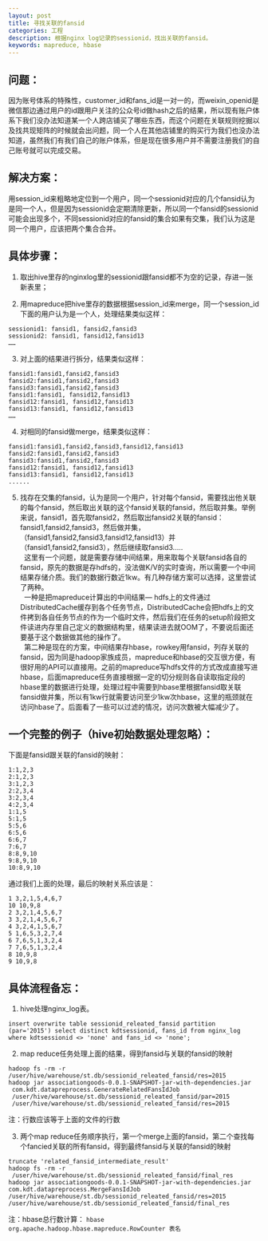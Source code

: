 ```yaml
---
layout: post
title: 寻找关联的fansid
categories: 工程
description: 根据nginx log记录的sessionid，找出关联的fansid。
keywords: mapreduce, hbase
---
```


## 问题：
因为账号体系的特殊性，customer_id和fans_id是一对一的，而weixin_openid是微信那边通过用户的id跟用户关注的公众号id做hash之后的结果，所以现有账户体系下我们没办法知道某一个人跨店铺买了哪些东西，而这个问题在关联规则挖掘以及找共现矩阵的时候就会出问题，同一个人在其他店铺里的购买行为我们也没办法知道，虽然我们有我们自己的账户体系，但是现在很多用户并不需要注册我们的自己账号就可以完成交易。

## 解决方案：
用session_id来粗略地定位到一个用户，同一个sessionid对应的几个fansid认为是同一个人，但是因为sessionid会定期清除更新，所以同一个fansid的sessionid可能会出现多个，不同sessionid对应的fansid的集合如果有交集，我们认为这是同一个用户，应该把两个集合合并。

## 具体步骤：
1. 取出hive里存的nginxlog里的sessionid跟fansid都不为空的记录，存进一张新表里；

2. 用mapreduce把hive里存的数据根据session_id来merge，同一个session_id下面的用户认为是一个人，处理结果类似这样：  
```
sessionid1: fansid1, fansid2,fansid3  
sessionid2: fansid1, fansid12,fansid13  
……
```

3. 对上面的结果进行拆分，结果类似这样：  
```
fansid1:fansid1,fansid2,fansid3
fansid2:fansid1,fansid2,fansid3  
fansid3:fansid1,fansid2,fansid3  
fansid1:fansid1, fansid12,fansid13  
fansid12:fansid1, fansid12,fansid13  
fansid13:fansid1, fansid12,fansid13  
……  
```

4. 对相同的fansid做merge，结果类似这样：
```
fansid1:fansid1,fansid2,fansid3,fansid12,fansid13
fansid2:fansid1,fansid2,fansid3   
fansid3:fansid1,fansid2,fansid3   
fansid12:fansid1, fansid12,fansid13   
fansid13:fansid1, fansid12,fansid13   
......
```

5. 找存在交集的fansid，认为是同一个用户，针对每个fansid，需要找出他关联的每个fansid，然后取出关联的这个fansid关联的fansid，然后取并集。举例来说，fansid1，首先取fansid2，然后取出fansid2关联的fansid：fansid1,fansid2,fansid3，然后做并集，（fansid1,fansid2,fansid3,fansid12,fansid13）并（fansid1,fansid2,fansid3），然后继续取fansid3.....   
  这里有一个问题，就是需要存储中间结果，用来取每个关联fansid各自的fansid，原先的数据是存hdfs的，没法做K/V的实时查询，所以需要一个中间结果存储介质。我们的数据行数近1kw。有几种存储方案可以选择，这里尝试了两种。   
  一种是把mapreduce计算出的中间结果— hdfs上的文件通过DistributedCache缓存到各个任务节点，DistributedCache会把hdfs上的文件拷到各自任务节点的作为一个临时文件，然后我们在任务的setup阶段把文件读进内存里自己定义的数据结构里，结果读进去就OOM了，不要说后面还要基于这个数据做其他的操作了。   
  第二种是现在的方案，中间结果存hbase，rowkey用fansid，列存关联的fansid，因为同是hadoop家族成员，mapreduce和hbase的交互很方便，有很好用的API可以直接用。之前的mapreduce写hdfs文件的方式改成直接写进hbase，后面mapreduce任务直接根据一定的切分规则各自读取指定段的hbase里的数据进行处理，处理过程中需要到hbase里根据fansid取关联fansid做并集，所以有1kw行就需要访问至少1kw次hbase，这里的瓶颈就在访问hbase了。后面看了一些可以过滤的情况，访问次数被大幅减少了。

## 一个完整的例子（hive初始数据处理忽略）：
下面是fansid跟关联的fansid的映射：  
```
1:1,2,3
2:1,2,3
3:1,2,3
2:2,3,4
3:2,3,4
4:2,3,4
1:1,5
5:1,5
5:5,6
6:5,6
6:6,7
7:6,7
8:8,9,10
9:8,9,10
10:8,9,10
```  
通过我们上面的处理，最后的映射关系应该是：  
```
1 3,2,1,5,4,6,7
10 10,9,8
2 3,2,1,4,5,6,7
3 3,2,1,4,5,6,7
4 3,2,4,1,5,6,7
5 1,6,5,3,2,7,4
6 7,6,5,1,3,2,4
7 7,6,5,1,3,2,4
8 10,9,8
9 10,9,8
```

## 具体流程备忘：  
1. hive处理nginx_log表。  
```
insert overwrite table sessionid_releated_fansid partition (par='2015') select distinct kdtsessionid, fans_id from nginx_log where kdtsessionid <> 'none' and fans_id <> 'none';
```

2. map reduce任务处理上面的结果，得到fansid与关联的fansid的映射  
```
hadoop fs -rm -r /user/hive/warehouse/st.db/sessionid_releated_fansid/res=2015
hadoop jar associationgoods-0.0.1-SNAPSHOT-jar-with-dependencies.jar  com.kdt.datapreprocess.GenerateRelatedFansIdJob  /user/hive/warehouse/st.db/sessionid_releated_fansid/par=2015  /user/hive/warehouse/st.db/sessionid_releated_fansid/res=2015
```
注：行数应该等于上面的文件的行数  

3. 两个map reduce任务顺序执行，第一个merge上面的fansid，第二个查找每个fancied关联的所有fansid，得到最终fansid与关联的fansid的映射
```
truncate 'related_fansid_intermediate_result'
hadoop fs -rm -r  /user/hive/warehouse/st.db/sessionid_releated_fansid/final_res
hadoop jar associationgoods-0.0.1-SNAPSHOT-jar-with-dependencies.jar com.kdt.datapreprocess.MergeFansIdJob /user/hive/warehouse/st.db/sessionid_releated_fansid/res=2015 /user/hive/warehouse/st.db/sessionid_releated_fansid/final_res
```   
注：hbase总行数计算：
```hbase org.apache.hadoop.hbase.mapreduce.RowCounter 表名 ```



